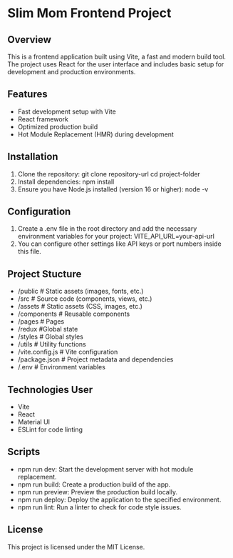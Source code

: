 # Slim Mom Frontend Project

## Overview

This is a frontend application built using Vite, a fast and modern build tool. The project uses React for the user interface and includes basic setup for development and production environments.

## Features

- Fast development setup with Vite
- React framework
- Optimized production build
- Hot Module Replacement (HMR) during development

## Installation

1. Clone the repository:
   git clone repository-url
   cd project-folder
2. Install dependencies: npm install
3. Ensure you have Node.js installed (version 16 or higher):
   node -v

## Configuration

1. Create a .env file in the root directory and add the necessary environment variables for your project: VITE_API_URL=your-api-url
2. You can configure other settings like API keys or port numbers inside this file.

## Project Stucture

- /public # Static assets (images, fonts, etc.)
- /src # Source code (components, views, etc.)
- /assets # Static assets (CSS, images, etc.)
- /components # Reusable components
- /pages # Pages
- /redux #Global state
- /styles # Global styles
- /utils # Utility functions
- /vite.config.js # Vite configuration
- /package.json # Project metadata and dependencies
- /.env # Environment variables

## Technologies User

- Vite
- React
- Material UI
- ESLint for code linting

## Scripts

- npm run dev: Start the development server with hot module replacement.
- npm run build: Create a production build of the app.
- npm run preview: Preview the production build locally.
- npm run deploy: Deploy the application to the specified environment.
- npm run lint: Run a linter to check for code style issues.

## License

This project is licensed under the MIT License.
